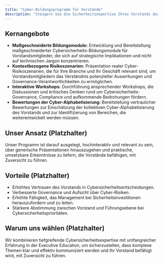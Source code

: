 ```yaml
---
title: "Cyber-Bildungsprogramm für Vorstände"
description: "Steigern Sie die Sicherheitsexpertise Ihres Vorstands durch unser maßgeschneidertes Bildungsprogramm, das Cyber-Flüssigkeit durch kontextbezogenes Lernen ohne technische Überladung aufbaut."
---
```


## Kernangebote

*   **Maßgeschneiderte Bildungsmodule:** Entwicklung und Bereitstellung maßgeschneiderter Cybersicherheits-Bildungsmodule für Vorstandsmitglieder, die sich auf strategische Implikationen und nicht auf technischen Jargon konzentrieren.
*   **Kontextbezogene Risikoszenarien:** Präsentation realer Cyber-Risikoszenarien, die für Ihre Branche und Ihr Geschäft relevant sind, um Vorstandsmitgliedern das Verständnis potenzieller Auswirkungen und Governance-Verantwortlichkeiten zu ermöglichen.
*   **Interaktive Workshops:** Durchführung ansprechender Workshops, die Diskussionen und kritisches Denken rund um Cybersicherheits-Governance, Compliance und aufkommende Bedrohungen fördern.
*   **Bewertungen der Cyber-Alphabetisierung:** Bereitstellung vertraulicher Bewertungen zur Einschätzung der kollektiven Cyber-Alphabetisierung des Vorstands und zur Identifizierung von Bereichen, die weiterentwickelt werden müssen.

## Unser Ansatz (Platzhalter)
Unser Programm ist darauf ausgelegt, hochinteraktiv und relevant zu sein, über generische Präsentationen hinauszugehen und praktische, umsetzbare Erkenntnisse zu liefern, die Vorstände befähigen, mit Zuversicht zu führen.

## Vorteile (Platzhalter)
*   Erhöhtes Vertrauen des Vorstands in Cybersicherheitsentscheidungen.
*   Verbesserte Governance und Aufsicht über Cyber-Risiken.
*   Erhöhte Fähigkeit, das Management bei Sicherheitsinvestitionen herauszufordern und zu leiten.
*   Stärkere Abstimmung zwischen Vorstand und Führungsebene bei Cybersicherheitsprioritäten.

## Warum uns wählen (Platzhalter)
Wir kombinieren tiefgreifende Cybersicherheitsexpertise mit umfangreicher Erfahrung in der Executive Education, um sicherzustellen, dass komplexe Themen klar und effektiv kommuniziert werden und Ihr Vorstand befähigt wird, mit Zuversicht zu führen.